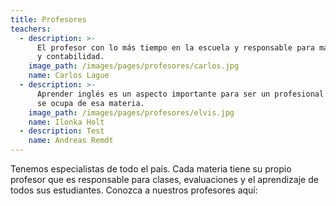 ```yaml
---
title: Profesores
teachers:
  - description: >-
      El profesor con lo más tiempo en la escuela y responsable para matemáticas
      y contabilidad.
    image_path: /images/pages/profesores/carlos.jpg
    name: Carlos Lague
  - description: >-
      Aprender inglés es un aspecto importante para ser un profesional. Ilonka
      se ocupa de esa materia.
    image_path: /images/pages/profesores/elvis.jpg
    name: Ilonka Holt
  - description: Test
    name: Andreas Remdt
---
```


Tenemos especialistas de todo el país. Cada materia tiene su propio profesor que es responsable para clases, evaluaciones y el aprendizaje de todos sus estudiantes. Conozca a nuestros profesores aquí:
